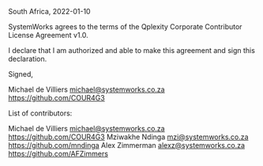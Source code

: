 South Africa, 2022-01-10

SystemWorks agrees to the terms of the Qplexity Corporate Contributor License
Agreement v1.0.

I declare that I am authorized and able to make this agreement and sign this
declaration.

Signed,

Michael de Villiers michael@systemworks.co.za https://github.com/COUR4G3

List of contributors:

Michael de Villiers michael@systemworks.co.za https://github.com/COUR4G3
Mziwakhe Ndinga mzi@systemworks.co.za https://github.com/mndinga
Alex Zimmerman alexz@systemworks.co.za https://github.com/AFZimmers

